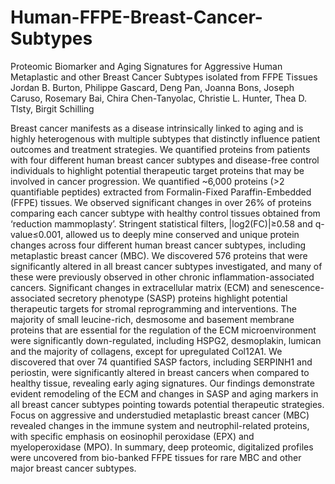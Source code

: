 # Human-FFPE-Breast-Cancer-Subtypes
Proteomic Biomarker and Aging Signatures for Aggressive Human Metaplastic and other Breast Cancer Subtypes isolated from FFPE Tissues 
Jordan B. Burton, Philippe Gascard, Deng Pan, Joanna Bons, Joseph Caruso, Rosemary Bai, Chira Chen-Tanyolac, Christie L. Hunter, Thea D. Tlsty, Birgit Schilling

Breast cancer manifests as a disease intrinsically linked to aging and is highly heterogenous with multiple subtypes that distinctly influence patient outcomes and treatment strategies. We quantified proteins from patients with four different human breast cancer subtypes and disease-free control individuals to highlight potential therapeutic target proteins that may be involved in cancer progression. We quantified ~6,000 proteins (>2 quantifiable peptides) extracted from Formalin-Fixed Paraffin-Embedded (FFPE) tissues. We observed significant changes in over 26% of proteins comparing each cancer subtype with healthy control tissues obtained from ‘reduction mammoplasty’.  Stringent statistical filters, |log2(FC)|≥0.58 and q-value≤0.001, allowed us to deeply mine conserved and unique protein changes across four different human breast cancer subtypes, including metaplastic breast cancer (MBC). We discovered 576 proteins that were significantly altered in all breast cancer subtypes investigated, and many of these were previously observed in other chronic inflammation-associated cancers. Significant changes in extracellular matrix (ECM) and senescence-associated secretory phenotype (SASP) proteins highlight potential therapeutic targets for stromal reprogramming and interventions. The majority of small leucine-rich, desmosome and basement membrane proteins that are essential for the regulation of the ECM microenvironment were significantly down-regulated, including HSPG2, desmoplakin, lumican and the majority of collagens, except for upregulated Col12A1. We discovered that over 74 quantified SASP factors, including SERPINH1 and periostin, were significantly altered in breast cancers when compared to healthy tissue, revealing early aging signatures. Our findings demonstrate evident remodeling of the ECM and changes in SASP and aging markers in all breast cancer subtypes pointing towards potential therapeutic strategies. Focus on aggressive and understudied metaplastic breast cancer (MBC) revealed changes in the immune system and neutrophil-related proteins, with specific emphasis on eosinophil peroxidase (EPX) and myeloperoxidase (MPO). In summary, deep proteomic, digitalized profiles were uncovered from bio-banked FFPE tissues for rare MBC and other major breast cancer subtypes.
